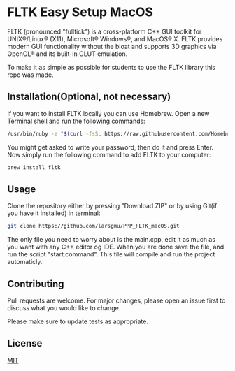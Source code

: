 # FLTK Easy Setup MacOS

FLTK (pronounced "fulltick") is a cross-platform C++ GUI toolkit for UNIX®/Linux® (X11), Microsoft® Windows®, and MacOS® X. FLTK provides modern GUI functionality without the bloat and supports 3D graphics via OpenGL® and its built-in GLUT emulation.

To make it as simple as possible for students to use the FLTK library this repo was made.

## Installation(Optional, not necessary)

If you want to install FLTK locally you can use Homebrew. Open a new Terminal shell and run the following commands:

```bash
/usr/bin/ruby -e "$(curl -fsSL https://raw.githubusercontent.com/Homebrew/install/master/install)"
```
You might get asked to write your password, then do it and press Enter. Now simply run the following command to add FLTK to your computer:

```bash
brew install fltk
```

## Usage

Clone the repository either by pressing "Download ZIP" or by using Git(if you have it installed) in terminal:

```bash
git clone https://github.com/larsgmu/PPP_FLTK_macOS.git
```
The only file you need to worry about is the main.cpp, edit it as much as you want with any C++ editor og IDE. When you are done save the file, and run the script "start.command". This file will compile and run the project automaticly.

## Contributing
Pull requests are welcome. For major changes, please open an issue first to discuss what you would like to change.

Please make sure to update tests as appropriate.

## License
[MIT](https://choosealicense.com/licenses/mit/)

